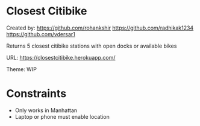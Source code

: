 # Closest Citibike

Created by:
https://github.com/rohankshir
https://github.com/radhikak1234
https://github.com/vdersar1


Returns 5 closest citibike stations with open docks or available bikes

URL: https://closestcitibike.herokuapp.com/

Theme: WIP

# Constraints
 * Only works in Manhattan
 * Laptop or phone must enable location
